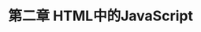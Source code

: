 # 第二章 HTML中的JavaScript

## <script>元素
1. 将 JavaScript 插入 HTML 的 **主要方法** 是使用<script>元素，所有方法如下： [参考链接](https://m.php.cn/article/412504.html)
    + script标签：src引入
    + head中script标签
    + body中script标签
    + 标签onClick直接alert
2. f<script>元素有下列 8 个属性。
    + charset: 可选。使用src属性指定的代码字符集。很少用，因为大部分浏览器不在乎它的值。
    + crossorigin: 可选。配置相关请求的CORS(跨域资源共享)设置。
    + defer: 可选。 表示在文档解析和显示完成后再执行脚本是没有问题的。只对外部脚本文件有效。
    + integrity: 可选。允许比对接收到的资源和指定的加密签名以验证子资源完整性(SRI, Subresource Intergrity)。
    + language: 废弃。
    + src: 可选。表示包含要执行的代码的外部文件
    + type: 可选。 代替language，表示代码块中脚本语言的内容类型(也称MIME类型)。如果这个值是module，则代代码会被当成ES6模块，这时才可以出现import和export关键字。